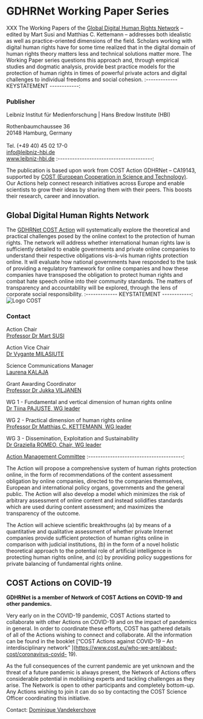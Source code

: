 # GDHRNet Working Paper Series

XXX The Working Papers of the [Global Digital Human Rights Network](https://gdhrnet.eu/) – edited by Mart Susi and Matthias C. Kettemann – addresses both idealistic as well as practice-oriented dimensions of the field. Scholars working with digital human rights have for some time realized that in the digital domain of human rights theory matters less and technical solutions matter more. The Working Paper series questions this approach and, through empirical studies and dogmatic analysis, provide best practice models for the protection of human rights in times of powerful private actors and digital challenges to individual freedoms and social cohesion.
:------------- KEYSTATEMENT ------------: 
### Publisher

Leibniz Institut für Medienforschung | Hans Bredow Institute (HBI) 

<span class="light">Rothenbaumchaussee 36<br>20148 Hamburg, Germany<br><br>Tel. (+49 40) 45 02 17-0<br>info@leibniz-hbi.de<br>www.leibniz-hbi.de</span>
:---------------------------------------:

The publication is based upon work from COST Action GDHRNet – CA19143, supported by [COST (European Cooperation in Science and Technology)](https://www.cost.eu). Our Actions help connect research initiatives across Europe and enable scientists to grow their ideas by sharing them with their peers. This boosts their research, career and innovation.

## Global Digital Human Rights Network

The [GDHRNet COST Action](https://www.cost.eu/actions/CA19143/) will systematically explore the theoretical and practical challenges posed by the online context to the protection of human rights. The network will address whether international human rights law is sufficiently detailed to enable governments and private online companies to understand their respective obligations vis-à-vis human rights protection online. It will evaluate how national governments have responded to the task of providing a regulatory framework for online companies and how these companies have transposed the obligation to protect human rights and combat hate speech online into their community standards. The matters of transparency and accountability will be explored, through the lens of corporate social responsibility. 
:------------- KEYSTATEMENT ------------: 
![Logo COST](assets/images/image1.png)
### Contact

Action Chair<br><span class="light"><a href="mailto:mart.susi@tlu.ee">Professor Dr Mart SUSI</a></span>

Action Vice Chair<br><span class="light"><a href="mailto:vygante.milasiute@tf.vu.lt">Dr Vygante MILASIUTE</a></span>

Science Communications Manager<br><span class="light"><a href="mailto:laurenakalaja@hotmail.com">Laurena KALAJA</a></span>
  
Grant Awarding Coordinator<br><span class="light"><a href="mailto:jukka.viljanen@tuni.fi">Professor Dr Jukka VILJANEN</a></span> 
  
WG 1 - Fundamental and vertical dimension of human rights online <br><span class="light"><a href="mailto:tiina.pajuste@tlu.ee">Dr Tiina PAJUSTE, WG leader</a></span>
  
WG 2 - Practical dimension of human rights online <br><span class="light"><a href="mailto:m.kettemann@leibniz-hbi.de">Professor Dr Matthias C. KETTEMANN, WG leader</a></span>
  
WG 3 - Dissemination, Exploitation and Sustainability <br><span class="light"><a href="mailto:graziella.romeo@unibocconi.it">Dr Graziella ROMEO, Chair, WG leader</a></span><br>

[Action Management Committee](https://www.cost.eu/actions/CA19143/#tabs|Name:Management-Structure) 
:---------------------------------------:

The Action will propose a comprehensive system of human rights protection online, in the form of recommendations of the content assessment obligation by online companies, directed to the companies themselves, European and international policy organs, governments and the general public. The Action will also develop a model which minimizes the risk of arbitrary assessment of online content and instead solidifies standards which are used during content assessment; and maximizes the transparency of the outcome. 

The Action will achieve scientific breakthroughs (a) by means of a quantitative and qualitative assessment of whether private Internet companies provide sufficient protection of human rights online in comparison with judicial institutions, (b) in the form of a novel holistic theoretical approach to the potential role of artificial intelligence in protecting human rights online, and (c) by providing policy suggestions for private balancing of fundamental rights online. 


## COST Actions on COVID-19

**GDHRNet is a member of Network of COST Actions on COVID-19 and other pandemics.**

Very early on in the COVID-19 pandemic, COST Actions started to collaborate with other Actions on COVID-19 and on the impact of pandemics in general. In order to coordinate these efforts, COST has gathered details of all of the Actions wishing to connect and collaborate. All the information can be found in the booklet [“COST Actions against COVID-19 – An interdisciplinary network” ](https://www.cost.eu/who-we-are/about-cost/coronavirus-covid- 19).

As the full consequences of the current pandemic are yet unknown and the threat of a future pandemic is always present, the Network of Actions offers considerable potential in mobilising experts and tackling challenges as they arise. The Network is open to other participants and completely bottom-up. Any Actions wishing to join it can do so by contacting the COST Science Officer coordinating this initiative. 

Contact: [Dominique Vandekerchove](mailto:Dominique.Vandekerchove@cost.eu)